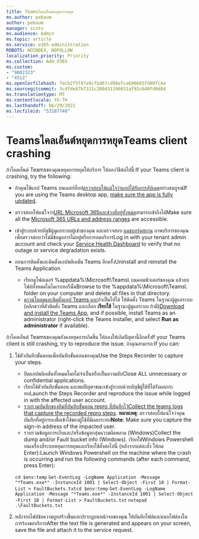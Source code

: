 ```yaml
---
title: Teamsไคลเอ็นต์หยุดการหยุด
ms.author: pebaum
author: pebaum
manager: scotv
ms.audience: Admin
ms.topic: article
ms.service: o365-administration
ROBOTS: NOINDEX, NOFOLLOW
localization_priority: Priority
ms.collection: Adm_O365
ms.custom:
- "9002323"
- "4512"
ms.openlocfilehash: 7acb2f5f87a9cfbd67cd94efca696665fd80fc4a
ms.sourcegitcommit: 3cdfde87b7311c200431196031af92c640fd0d8d
ms.translationtype: MT
ms.contentlocale: th-TH
ms.lasthandoff: 06/29/2021
ms.locfileid: "53187740"
---
```

# <a name="teams-client-crashing"></a><span data-ttu-id="e534c-102">Teamsไคลเอ็นต์หยุดการหยุด</span><span class="sxs-lookup"><span data-stu-id="e534c-102">Teams client crashing</span></span>

<span data-ttu-id="e534c-103">ถ้าไคลเอ็นต์ Teamsของคุณหยุดการหยุดให้บริการ ให้ลองวิธีต่อไปนี้:</span><span class="sxs-lookup"><span data-stu-id="e534c-103">If your Teams client is crashing, try the following:</span></span>

- <span data-ttu-id="e534c-104">ถ้าคุณใช้แอป Teams บนเดสก์ท็อป[ตรวจสอบให้แน่ใจว่าแอปได้รับการอัปเดต](https://support.office.com/article/Update-Microsoft-Teams-535a8e4b-45f0-4f6c-8b3d-91bca7a51db1)อย่างสมบูรณ์</span><span class="sxs-lookup"><span data-stu-id="e534c-104">If you are using the Teams desktop app, [make sure the app is fully updated](https://support.office.com/article/Update-Microsoft-Teams-535a8e4b-45f0-4f6c-8b3d-91bca7a51db1).</span></span>

- <span data-ttu-id="e534c-105">ตรวจสอบให้แน่ใจว่า[URL Microsoft 365และช่วงที่อยู่ทั้งหมด](/microsoftteams/connectivity-issues)สามารถเข้าถึงได้</span><span class="sxs-lookup"><span data-stu-id="e534c-105">Make sure all the [Microsoft 365 URLs and address ranges](/microsoftteams/connectivity-issues) are accessible.</span></span>

- <span data-ttu-id="e534c-106">เข้าสู่ระบบด้วยบัญชีผู้ดูแลระบบผู้เช่าของคุณ และตรวจสอบ [แดชบอร์ดสถาน](/office365/enterprise/view-service-health) ภาพบริการของคุณเพื่อตรวจสอบว่าไม่มีข้อมูลการไม่อยู่หรือการลดบริการ</span><span class="sxs-lookup"><span data-stu-id="e534c-106">Log in with your tenant admin account and check your [Service Health Dashboard](/office365/enterprise/view-service-health) to verify that no outage or service degradation exists.</span></span>

- <span data-ttu-id="e534c-107">ถอนการติดตั้งและติดตั้งแอปพลิเคชัน Teams อีกครั้ง</span><span class="sxs-lookup"><span data-stu-id="e534c-107">Uninstall and reinstall the Teams Application</span></span>
    - <span data-ttu-id="e534c-108">เรียกดูโฟลเดอร์ %appdata%\Microsoft\Teams\ บนคอมพิวเตอร์ของคุณ แล้วลบไฟล์ทั้งหมดในไดเรกทอรีนั้น</span><span class="sxs-lookup"><span data-stu-id="e534c-108">Browse to the %appdata%\Microsoft\Teams\ folder on your computer and delete all files in that directory.</span></span>
    - <span data-ttu-id="e534c-109">[ดาวน์โหลดและติดตั้งแอป Teams และ](https://www.microsoft.com/microsoft-teams/download-app)ถ้าเป็นไปได้ ให้ติดตั้ง Teams ในฐานะผู้ดูแลระบบ (คลิกขวาที่ตัวติดตั้ง Teams และเลือก **เรียกใช้** ในฐานะผู้ดูแลระบบ ถ้ามี)</span><span class="sxs-lookup"><span data-stu-id="e534c-109">[Download and install the Teams App](https://www.microsoft.com/microsoft-teams/download-app), and if possible, install Teams as an administrator (right-click the Teams installer, and select **Run as administrator** if available).</span></span>

<span data-ttu-id="e534c-110">ถ้าไคลเอ็นต์ Teamsของคุณยังคงหยุดการเกิดขึ้น ให้ลองให้เกิดปัญหานี้อีกครั้ง</span><span class="sxs-lookup"><span data-stu-id="e534c-110">If your Teams client is still crashing, try to reproduce the issue.</span></span> <span data-ttu-id="e534c-111">ถ้าคุณสามารถ:</span><span class="sxs-lookup"><span data-stu-id="e534c-111">If you can:</span></span>

1. <span data-ttu-id="e534c-112">ใช้ตัวบันทึกขั้นตอนเพื่อบันทึกขั้นตอนของคุณ</span><span class="sxs-lookup"><span data-stu-id="e534c-112">Use the Steps Recorder to capture your steps.</span></span>
    - <span data-ttu-id="e534c-113">ปิดแอปพลิเคชันทั้งหมดโดยไม่จําเป็นหรือเป็นความลับ</span><span class="sxs-lookup"><span data-stu-id="e534c-113">Close ALL unnecessary or confidential applications.</span></span>
    - <span data-ttu-id="e534c-114">เรียกใช้ตัวบันทึกขั้นตอน และพบปัญหาขณะเข้าสู่ระบบด้วยบัญชีผู้ใช้ที่ได้รับผลกระทบ</span><span class="sxs-lookup"><span data-stu-id="e534c-114">Launch the Steps Recorder and reproduce the issue while logged in with the affected user account.</span></span>
    - <span data-ttu-id="e534c-115">[รวบรวมบันทึกของทีมที่บันทึกขั้นตอน repro ที่บันทึกไว้](/microsoftteams/log-files)</span><span class="sxs-lookup"><span data-stu-id="e534c-115">[Collect the teams logs that capture the recorded repro steps](/microsoftteams/log-files).</span></span> <span data-ttu-id="e534c-116">**หมายเหตุ**: ตรวจสอบให้แน่ใจว่าคุณบันทึกที่อยู่การลงชื่อเข้าใช้ของผู้ใช้ที่มีผลกระทบ</span><span class="sxs-lookup"><span data-stu-id="e534c-116">**Note**: Make sure you capture the sign-in address of the impacted user.</span></span>
    - <span data-ttu-id="e534c-117">รวบรวมข้อมูลการเก็บและ/หรือข้อมูลกลุ่มความผิดพลาด (Windows)</span><span class="sxs-lookup"><span data-stu-id="e534c-117">Collect the dump and/or Fault bucket info (Windows).</span></span> <span data-ttu-id="e534c-118">เรียกใช้Windows Powershell บนเครื่องที่ระบบหยุดการหยุดและเรียกใช้สั่งต่อไปนี้ (หลังจากแต่ละสั่ง ให้กด Enter):</span><span class="sxs-lookup"><span data-stu-id="e534c-118">Launch Windows Powershell on the machine where the crash is occurring and run the following commands (after each command, press Enter):</span></span>

    <span data-ttu-id="e534c-119">`cd $env:temp` `Get-EventLog -LogName Application -Message "*Teams.exe*" -InstanceId 1001 | Select-Object -First 10 | Format-List > FaultBuckets.txt`</span><span class="sxs-lookup"><span data-stu-id="e534c-119">`cd $env:temp` `Get-EventLog -LogName Application -Message "*Teams.exe*" -InstanceId 1001 | Select-Object -First 10 | Format-List > FaultBuckets.txt`</span></span>
    `notepad .\FaultBuckets.txt`
    
2. <span data-ttu-id="e534c-120">หลังจากไฟล์ข้อความถูกสร้างขึ้นและปรากฏบนหน้าจอของคุณ ให้บันทึกไฟล์และแนบไฟล์ลงในการร้องขอบริการ</span><span class="sxs-lookup"><span data-stu-id="e534c-120">After the text file is generated and appears on your screen, save the file and attach it to the service request.</span></span> 
